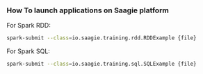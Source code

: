 ### How To launch applications on Saagie platform ###

For Spark RDD:
```bash
spark-submit --class=io.saagie.training.rdd.RDDExample {file}
```

For Spark SQL:
```bash
spark-submit --class=io.saagie.training.sql.SQLExample {file}
```